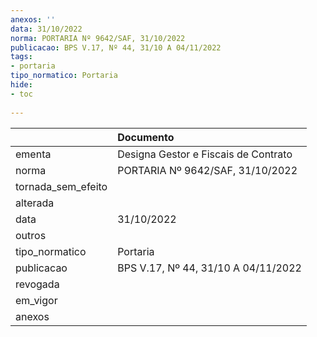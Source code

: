 ```yaml
---
anexos: ''
data: 31/10/2022
norma: PORTARIA Nº 9642/SAF, 31/10/2022
publicacao: BPS V.17, Nº 44, 31/10 A 04/11/2022
tags:
- portaria
tipo_normatico: Portaria
hide: 
- toc 
 
---
```


|                    | Documento                            |
|:-------------------|:-------------------------------------|
| ementa             | Designa Gestor e Fiscais de Contrato |
| norma              | PORTARIA Nº 9642/SAF, 31/10/2022     |
| tornada_sem_efeito |                                      |
| alterada           |                                      |
| data               | 31/10/2022                           |
| outros             |                                      |
| tipo_normatico     | Portaria                             |
| publicacao         | BPS V.17, Nº 44, 31/10 A 04/11/2022  |
| revogada           |                                      |
| em_vigor           |                                      |
| anexos             |                                      |